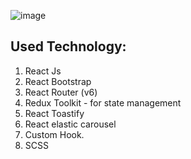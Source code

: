 ![image](https://github.com/user-attachments/assets/06c0b284-db22-4815-b420-f2ead6488838)


## Used Technology:

1. React Js
2. React Bootstrap
3. React Router (v6)
4. Redux Toolkit - for state management
5. React Toastify
6. React elastic carousel
7. Custom Hook.
8. SCSS

